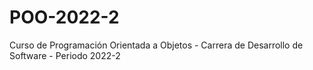 # POO-2022-2
Curso de Programación Orientada a Objetos - Carrera de Desarrollo de Software  - Periodo 2022-2
